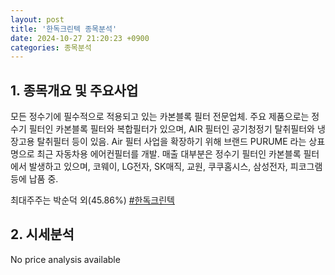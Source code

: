```yaml
---
layout: post
title: '한독크린텍 종목분석'
date: 2024-10-27 21:20:23 +0900
categories: 종목분석
---
```


## 1. 종목개요 및 주요사업

모든 정수기에 필수적으로 적용되고 있는 카본블록 필터 전문업체. 주요 제품으로는 정수기 필터인 카본블록 필터와 복합필터가 있으며, AIR 필터인 공기청정기 탈취필터와 냉장고용 탈취필터 등이 있음. Air 필터 사업을 확장하기 위해 브랜드 PURUME 라는 상표명으로 최근 자동차용 에어컨필터를 개발. 매출 대부분은 정수기 필터인 카본블록 필터에서 발생하고 있으며, 코웨이, LG전자, SK매직, 교원, 쿠쿠홈시스, 삼성전자, 피코그램 등에 납품 중. 

최대주주는 박순덕 외(45.86%)
[#한독크린텍](#)

## 2. 시세분석

No price analysis available
